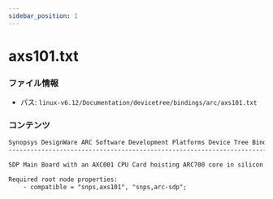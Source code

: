 ```yaml
---
sidebar_position: 1
---
```

# axs101.txt

### ファイル情報

- パス: `linux-v6.12/Documentation/devicetree/bindings/arc/axs101.txt`

### コンテンツ

```txt
Synopsys DesignWare ARC Software Development Platforms Device Tree Bindings
---------------------------------------------------------------------------

SDP Main Board with an AXC001 CPU Card hoisting ARC700 core in silicon

Required root node properties:
    - compatible = "snps,axs101", "snps,arc-sdp";

```
